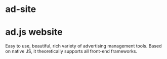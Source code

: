 # ad-site
# ad.js website
Easy to use, beautiful, rich variety of advertising management tools. Based on native JS, it theoretically supports all front-end frameworks.

